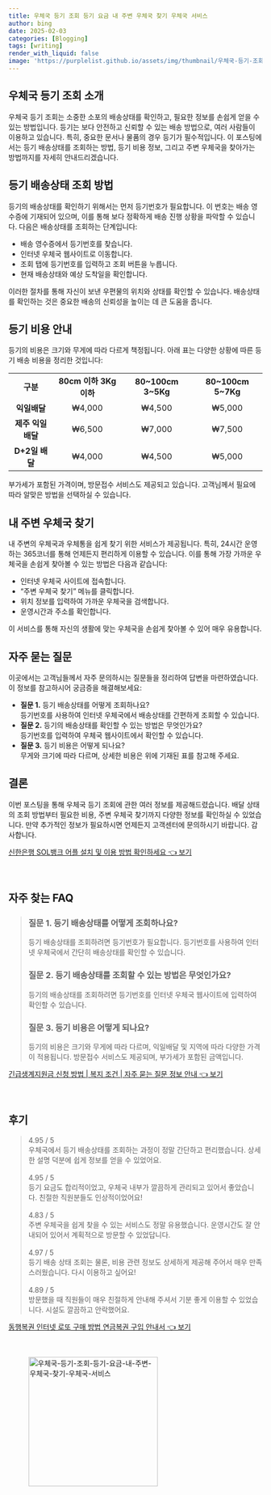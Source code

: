 ```yaml
---
title: 우체국 등기 조회 등기 요금 내 주변 우체국 찾기 우체국 서비스
author: bing
date: 2025-02-03
categories: [Blogging]
tags: [writing]
render_with_liquid: false
image: 'https://purplelist.github.io/assets/img/thumbnail/우체국-등기-조회-등기-요금-내-주변-우체국-찾기-우체국-서비스.webp'
---
```



<h2 id='우체국_등기_조회_소개'>우체국 등기 조회 소개</h2>

<p>우체국 등기 조회는 소중한 소포의 배송상태를 확인하고, 필요한 정보를 손쉽게 얻을 수 있는 방법입니다. 등기는 보다 안전하고 신뢰할 수 있는 배송 방법으로, 여러 사람들이 이용하고 있습니다. 특히, 중요한 문서나 물품의 경우 등기가 필수적입니다. 이 포스팅에서는 등기 배송상태를 조회하는 방법, 등기 비용 정보, 그리고 주변 우체국을 찾아가는 방법까지를 자세히 안내드리겠습니다.</p>

<h2 id='등기_배송상태_조회_방법'>등기 배송상태 조회 방법</h2>

<p>등기의 배송상태를 확인하기 위해서는 먼저 등기번호가 필요합니다. 이 번호는 배송 영수증에 기재되어 있으며, 이를 통해 보다 정확하게 배송 진행 상황을 파악할 수 있습니다. 다음은 배송상태를 조회하는 단계입니다: </p>

<ul>
    <li>배송 영수증에서 등기번호를 찾습니다.</li>
    <li>인터넷 우체국 웹사이트로 이동합니다.</li>
    <li>조회 탭에 등기번호를 입력하고 조회 버튼을 누릅니다.</li>
    <li>현재 배송상태와 예상 도착일을 확인합니다.</li>
</ul>

<p>이러한 절차를 통해 자신이 보낸 우편물의 위치와 상태를 확인할 수 있습니다. 배송상태를 확인하는 것은 중요한 배송의 신뢰성을 높이는 데 큰 도움을 줍니다.</p>

<h2 id='등기_비용_안내'>등기 비용 안내</h2>

<p>등기의 비용은 크기와 무게에 따라 다르게 책정됩니다. 아래 표는 다양한 상황에 따른 등기 배송 비용을 정리한 것입니다:</p>

<table>
    <tr>
        <td style="text-align: center; height: 17px;"><b>구분</b></td>
        <td style="text-align: center; height: 17px;"><b>80cm 이하 3Kg 이하</b></td>
        <td style="text-align: center; height: 17px;"><b>80~100cm 3~5Kg</b></td>
        <td style="text-align: center; height: 17px;"><b>80~100cm 5~7Kg</b></td>
    </tr>
    <tr>
        <td style="text-align: center; height: 17px;"><b>익일배달</b></td>
        <td style="text-align: center; height: 17px;">₩4,000</td>
        <td style="text-align: center; height: 17px;">₩4,500</td>
        <td style="text-align: center; height: 17px;">₩5,000</td>
    </tr>
    <tr>
        <td style="text-align: center; height: 17px;"><b>제주 익일배달</b></td>
        <td style="text-align: center; height: 17px;">₩6,500</td>
        <td style="text-align: center; height: 17px;">₩7,000</td>
        <td style="text-align: center; height: 17px;">₩7,500</td>
    </tr>
    <tr>
        <td style="text-align: center; height: 17px;"><b>D+2일 배달</b></td>
        <td style="text-align: center; height: 17px;">₩4,000</td>
        <td style="text-align: center; height: 17px;">₩4,500</td>
        <td style="text-align: center; height: 17px;">₩5,000</td>
    </tr>
</table>

<p>부가세가 포함된 가격이며, 방문접수 서비스도 제공되고 있습니다. 고객님께서 필요에 따라 알맞은 방법을 선택하실 수 있습니다.</p>

<h2 id='주변_우체국_찾기'>내 주변 우체국 찾기</h2>

<p>내 주변의 우체국과 우체통을 쉽게 찾기 위한 서비스가 제공됩니다. 특히, 24시간 운영하는 365코너를 통해 언제든지 편리하게 이용할 수 있습니다. 이를 통해 가장 가까운 우체국을 손쉽게 찾아볼 수 있는 방법은 다음과 같습니다:</p>

<ul>
    <li>인터넷 우체국 사이트에 접속합니다.</li>
    <li>“주변 우체국 찾기” 메뉴를 클릭합니다.</li>
    <li>위치 정보를 입력하여 가까운 우체국을 검색합니다.</li>
    <li>운영시간과 주소를 확인합니다.</li>
</ul>

<p>이 서비스를 통해 자신의 생활에 맞는 우체국을 손쉽게 찾아볼 수 있어 매우 유용합니다.</p>

<h2 id='자주_묻는_질문'>자주 묻는 질문</h2>

<p>이곳에서는 고객님들께서 자주 문의하시는 질문들을 정리하여 답변을 마련하였습니다. 이 정보를 참고하시어 궁금증을 해결해보세요:</p>

<ul>
    <li><b>질문 1.</b> 등기 배송상태를 어떻게 조회하나요?<br>등기번호를 사용하여 인터넷 우체국에서 배송상태를 간편하게 조회할 수 있습니다.</li>
    <li><b>질문 2.</b> 등기의 배송상태를 확인할 수 있는 방법은 무엇인가요?<br>등기번호를 입력하여 우체국 웹사이트에서 확인할 수 있습니다.</li>
    <li><b>질문 3.</b> 등기 비용은 어떻게 되나요?<br>무게와 크기에 따라 다르며, 상세한 비용은 위에 기재된 표를 참고해 주세요.</li>
</ul>

<h2 id='결론'>결론</h2>

<p>이번 포스팅을 통해 우체국 등기 조회에 관한 여러 정보를 제공해드렸습니다. 배달 상태의 조회 방법부터 필요한 비용, 주변 우체국 찾기까지 다양한 정보를 확인하실 수 있었습니다. 만약 추가적인 정보가 필요하시면 언제든지 고객센터에 문의하시기 바랍니다. 감사합니다.</p>


<p><a class="click-button" title="신한은행 SOL뱅크 어플 설치 및 이용 방법 확인하세요" href="https://purplelist.github.io/posts/%EC%8B%A0%ED%95%9C%EC%9D%80%ED%96%89-SOL%EB%B1%85%ED%81%AC-%EC%96%B4%ED%94%8C-%EC%84%A4%EC%B9%98-%EB%B0%8F-%EC%9D%B4%EC%9A%A9-%EB%B0%A9%EB%B2%95-%ED%99%95%EC%9D%B8%ED%95%98%EC%84%B8%EC%9A%94/" rel="dofollow">신한은행 SOL뱅크 어플 설치 및 이용 방법 확인하세요 👈 보기</a></p><br>
<h2 id='자주_찾는_FAQ'>자주 찾는 FAQ</h2>
<div itemscope="" itemtype="https://schema.org/FAQPage"> 
<blockquote> 
<div itemscope="" itemprop="mainEntity" itemtype="https://schema.org/Question"> 
<h3 itemprop="name">질문 1. 등기 배송상태를 어떻게 조회하나요?</h3> 
<div itemscope="" itemprop="acceptedAnswer" itemtype="https://schema.org/Answer"> 
<span itemprop="text"> 
<p>등기 배송상태를 조회하려면 등기번호가 필요합니다. 등기번호를 사용하여 인터넷 우체국에서 간단히 배송상태를 확인할 수 있습니다.</p> 
</span> 
</div> 
</div> 

<div itemscope="" itemprop="mainEntity" itemtype="https://schema.org/Question"> 
<h3 itemprop="name">질문 2. 등기 배송상태를 조회할 수 있는 방법은 무엇인가요?</h3> 
<div itemscope="" itemprop="acceptedAnswer" itemtype="https://schema.org/Answer"> 
<span itemprop="text"> 
<p>등기의 배송상태를 조회하려면 등기번호를 인터넷 우체국 웹사이트에 입력하여 확인할 수 있습니다.</p> 
</span> 
</div> 
</div> 

<div itemscope="" itemprop="mainEntity" itemtype="https://schema.org/Question"> 
<h3 itemprop="name">질문 3. 등기 비용은 어떻게 되나요?</h3> 
<div itemscope="" itemprop="acceptedAnswer" itemtype="https://schema.org/Answer"> 
<span itemprop="text"> 
<p>등기의 비용은 크기와 무게에 따라 다르며, 익일배달 및 지역에 따라 다양한 가격이 적용됩니다. 방문접수 서비스도 제공되며, 부가세가 포함된 금액입니다.</p> 
</span> 
</div> 
</div> 
</blockquote> 
</div>
<p><a class="click-button" title="긴급생계지원금 신청 방법 | 복지 조건 | 자주 묻는 질문 정보 안내" href="https://purplelist.github.io/posts/%EA%B8%B4%EA%B8%89%EC%83%9D%EA%B3%84%EC%A7%80%EC%9B%90%EA%B8%88-%EC%8B%A0%EC%B2%AD-%EB%B0%A9%EB%B2%95-%EB%B3%B5%EC%A7%80-%EC%A1%B0%EA%B1%B4-%EC%9E%90%EC%A3%BC-%EB%AC%BB%EB%8A%94-%EC%A7%88%EB%AC%B8-%EC%A0%95%EB%B3%B4-%EC%95%88%EB%82%B4/" rel="dofollow">긴급생계지원금 신청 방법 | 복지 조건 | 자주 묻는 질문 정보 안내 👈 보기</a></p><br>
<h2 id='후기'>후기</h2>
<div itemscope itemtype="https://schema.org/Product">
  <blockquote>
  <div itemprop="review" itemscope itemtype="https://schema.org/Review">
      <div itemprop="reviewRating" itemscope itemtype="https://schema.org/Rating"> <span itemprop="ratingValue">4.95</span> / <span itemprop="bestRating">5</span> </div>
      <span itemprop="reviewBody">우체국에서 등기 배송상태를 조회하는 과정이 정말 간단하고 편리했습니다. 상세한 설명 덕분에 쉽게 정보를 얻을 수 있었어요.</span>
  </div>
  <br>
  <div itemprop="review" itemscope itemtype="https://schema.org/Review">
      <div itemprop="reviewRating" itemscope itemtype="https://schema.org/Rating"> <span itemprop="ratingValue">4.95</span> / <span itemprop="bestRating">5</span> </div>
      <span itemprop="reviewBody">등기 요금도 합리적이었고, 우체국 내부가 깔끔하게 관리되고 있어서 좋았습니다. 친절한 직원분들도 인상적이었어요!</span>
  </div>
  <br>
  <div itemprop="review" itemscope itemtype="https://schema.org/Review">
      <div itemprop="reviewRating" itemscope itemtype="https://schema.org/Rating"> <span itemprop="ratingValue">4.83</span> / <span itemprop="bestRating">5</span> </div>
      <span itemprop="reviewBody">주변 우체국을 쉽게 찾을 수 있는 서비스도 정말 유용했습니다. 운영시간도 잘 안내되어 있어서 계획적으로 방문할 수 있었답니다.</span>
  </div>
  <br>
  <div itemprop="review" itemscope itemtype="https://schema.org/Review">
      <div itemprop="reviewRating" itemscope itemtype="https://schema.org/Rating"> <span itemprop="ratingValue">4.97</span> / <span itemprop="bestRating">5</span> </div>
      <span itemprop="reviewBody">등기 배송 상태 조회는 물론, 비용 관련 정보도 상세하게 제공해 주어서 매우 만족스러웠습니다. 다시 이용하고 싶어요!</span>
  </div>
  <br>
  <div itemprop="review" itemscope itemtype="https://schema.org/Review">
      <div itemprop="reviewRating" itemscope itemtype="https://schema.org/Rating"> <span itemprop="ratingValue">4.89</span> / <span itemprop="bestRating">5</span> </div>
      <span itemprop="reviewBody">방문했을 때 직원들이 매우 친절하게 안내해 주셔서 기분 좋게 이용할 수 있었습니다. 시설도 깔끔하고 안락했어요.</span>
  </div>
  </blockquote>
</div>
<p><a class="click-button" title="동행복권 인터넷 로또 구매 방법 연금복권 구입 안내서" href="https://purplelist.github.io/posts/%EB%8F%99%ED%96%89%EB%B3%B5%EA%B6%8C-%EC%9D%B8%ED%84%B0%EB%84%B7-%EB%A1%9C%EB%98%90-%EA%B5%AC%EB%A7%A4-%EB%B0%A9%EB%B2%95-%EC%97%B0%EA%B8%88%EB%B3%B5%EA%B6%8C-%EA%B5%AC%EC%9E%85-%EC%95%88%EB%82%B4%EC%84%9C/" rel="dofollow">동행복권 인터넷 로또 구매 방법 연금복권 구입 안내서 👈 보기</a></p><br>
<figure class="image"><img src="https://purplelist.github.io/assets/img/thumbnail/우체국-등기-조회-등기-요금-내-주변-우체국-찾기-우체국-서비스.webp" alt="우체국-등기-조회-등기-요금-내-주변-우체국-찾기-우체국-서비스" width="256" height="256"></figure>